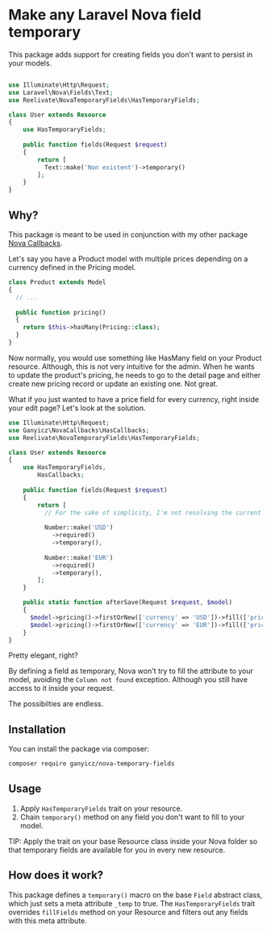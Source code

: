 # Make any Laravel Nova field temporary

This package adds support for creating fields you don't want to persist in your models.

```php

use Illuminate\Http\Request;
use Laravel\Nova\Fields\Text;
use Reelivate\NovaTemporaryFields\HasTemporaryFields;

class User extends Resource
{
    use HasTemporaryFields;
    
    public function fields(Request $request)
    {
        return [
          Text::make('Non existent')->temporary()
        ];
    }
}
```

## Why?

This package is meant to be used in conjunction with my other package [Nova Callbacks](https://github.com/ganyicz/nova-callbacks).

Let's say you have a Product model with multiple prices depending on a currency defined in the Pricing model.

```php
class Product extends Model
{
  // ...
  
  public function pricing()
  {
    return $this->hasMany(Pricing::class);
  }
}
```

Now normally, you would use something like HasMany field on your Product resource. Although, this is not very intuitive for the admin. When he wants to update the product's pricing, he needs to go to the detail page and either create new pricing record or update an existing one. Not great. 

What if you just wanted to have a price field for every currency, right inside your edit page? Let's look at the solution.

```php
use Illuminate\Http\Request;
use Ganyicz\NovaCallbacks\HasCallbacks;
use Reelivate\NovaTemporaryFields\HasTemporaryFields;

class User extends Resource
{
    use HasTemporaryFields,
        HasCallbacks;
    
    public function fields(Request $request)
    {
        return [
          // For the sake of simplicity, I'm not resolving the current price
        
          Number::make('USD')
            ->required()
            ->temporary(),
            
          Number::make('EUR')
            ->required()
            ->temporary(),
        ];
    }

    public static function afterSave(Request $request, $model)
    {
      $model->pricing()->firstOrNew(['currency' => 'USD'])->fill(['price' => $request->input('USD')])->save();
      $model->pricing()->firstOrNew(['currency' => 'EUR'])->fill(['price' => $request->input('EUR')])->save();
    }
}
```

Pretty elegant, right?

By defining a field as temporary, Nova won't try to fill the attribute to your model, avoiding the `Column not found` exception. Although you still have access to it inside your request.

The possibilties are endless.

## Installation

You can install the package via composer:

```bash
composer require ganyicz/nova-temporary-fields
```

## Usage

1. Apply `HasTemporaryFields` trait on your resource. 
2. Chain `temporary()` method on any field you don't want to fill to your model.

TIP: Apply the trait on your base Resource class inside your Nova folder so that temporary fields are available for you in every new resource.

## How does it work?

This package defines a `temporary()` macro on the base `Field` abstract class, which just sets a meta attribute `_temp` to true.
The `HasTemporaryFields` trait overrides `fillFields` method on your Resource and filters out any fields with this meta attribute.
